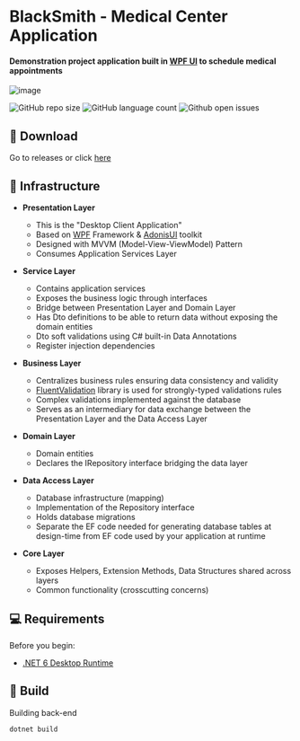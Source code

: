 # BlackSmith - Medical Center Application
#### Demonstration project application built in [WPF UI](https://github.com/lepoco/wpfui)  to schedule medical appointments

![image](https://user-images.githubusercontent.com/34349731/188518116-ba5b72f7-8830-4552-ab8b-a3894eb12007.png)

![GitHub repo size](https://img.shields.io/github/repo-size/JorgeHerreraU/ProductsApi?style=for-the-badge)
![GitHub language count](https://img.shields.io/github/languages/count/JorgeHerreraU/ProductsApi?style=for-the-badge)
![Github open issues](https://img.shields.io/github/issues/JorgeHerreraU/ProductsApi?style=for-the-badge)

## 💽 Download
Go to releases or click [here](https://github.com/JorgeHerreraU/BlackSmith/releases/download/blacksmith%2Fv1.0.0/BlackSmith.Presentation.exe)

## 📐 Infrastructure
- **Presentation Layer**
  - This is the "Desktop Client Application"
  - Based on [WPF](https://docs.microsoft.com/en-us/visualstudio/designers/getting-started-with-wpf?view=vs-2022) Framework & [AdonisUI](https://benruehl.github.io/adonis-ui/) toolkit 
  - Designed with MVVM (Model-View-ViewModel) Pattern
  - Consumes Application Services Layer


- **Service Layer** 
  - Contains application services
  - Exposes the business logic through interfaces
  - Bridge between Presentation Layer and Domain Layer
  - Has Dto definitions to be able to return data without exposing the domain entities
  - Dto soft validations using C# built-in Data Annotations
  - Register injection dependencies


- **Business Layer**
  - Centralizes business rules ensuring data consistency and validity
  - [FluentValidation](https://docs.fluentvalidation.net/en/latest/) library is used for strongly-typed validations rules
  - Complex validations implemented against the database
  - Serves as an intermediary for data exchange between the Presentation Layer and the Data Access Layer


- **Domain Layer**
  - Domain entities 
  - Declares the IRepository interface bridging the data layer 


- **Data Access Layer**
  - Database infrastructure (mapping)
  - Implementation of the Repository interface
  - Holds database migrations
  - Separate the EF code needed for generating database tables at design-time from EF code used by your application at runtime


- **Core Layer**
  - Exposes Helpers, Extension Methods, Data Structures shared across layers
  - Common functionality (crosscutting concerns)


## 💻 Requirements

Before you begin:
* [.NET 6 Desktop Runtime](https://dotnet.microsoft.com/en-us/download/dotnet/6.0)

## 🚀 Build

Building back-end
```
dotnet build
```
